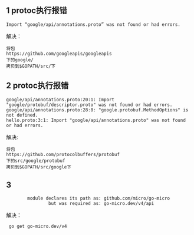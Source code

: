 ## 1 protoc执行报错
```shell
Import “google/api/annotations.proto” was not found or had errors.
```
解决：
```shell
将包
https://github.com/googleapis/googleapis
下的google/
拷贝到$GOPATH/src/下

```

## 2 protoc执行报错
```google/protobuf/descriptor.proto: File not found.
google/api/annotations.proto:20:1: Import "google/protobuf/descriptor.proto" was not found or had errors.
google/api/annotations.proto:28:8: "google.protobuf.MethodOptions" is not defined.
hello.proto:3:1: Import "google/api/annotations.proto" was not found or had errors.
```
解决:
```shell
将包
https://github.com/protocolbuffers/protobuf
下的src/google/protobuf
拷贝到$GOPATH/src/google下

```

## 3 
```shell
        module declares its path as: github.com/micro/go-micro
                but was required as: go-micro.dev/v4/api

```
解决：
```shell
 go get go-micro.dev/v4
```